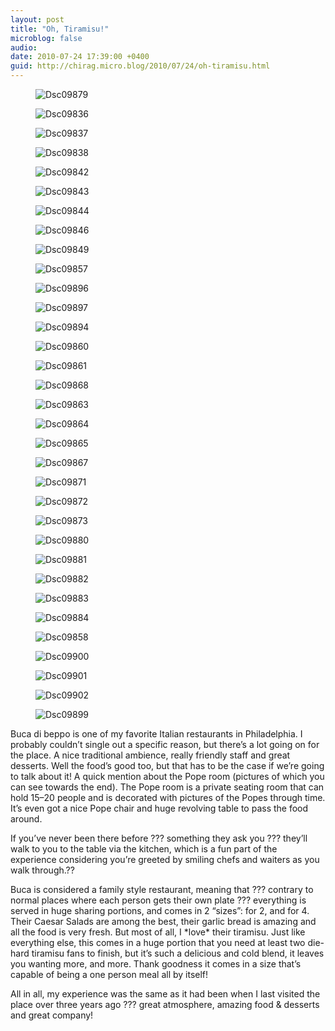 ```yaml
---
layout: post
title: "Oh, Tiramisu!"
microblog: false
audio: 
date: 2010-07-24 17:39:00 +0400
guid: http://chirag.micro.blog/2010/07/24/oh-tiramisu.html
---
```

<figure><img alt="Dsc09879" src="http://www.chirag.biz/uploads/2018/e3d70c62c8.jpg"></figure><figure><img alt="Dsc09836" src="https://cdtestweb.files.wordpress.com/2010/07/594c7-0hlrb68nsz_ic58tf.jpg"></figure><figure><img alt="Dsc09837" src="http://www.chirag.biz/uploads/2018/324aea44b2.jpg"></figure><figure><img alt="Dsc09838" src="http://www.chirag.biz/uploads/2018/72e0502878.jpg"></figure><figure><img alt="Dsc09842" src="https://cdtestweb.files.wordpress.com/2010/07/c92e4-07hihp09lhawatklw.jpg"></figure><figure><img alt="Dsc09843" src="http://www.chirag.biz/uploads/2018/b4c35debaf.jpg"></figure><figure><img alt="Dsc09844" src="http://www.chirag.biz/uploads/2018/827656a88a.jpg"></figure><figure><img alt="Dsc09846" src="https://cdtestweb.files.wordpress.com/2010/07/8a374-0cpy6gkdfa1dub5z2.jpg"></figure><figure><img alt="Dsc09849" src="http://www.chirag.biz/uploads/2018/b046378520.jpg"></figure><figure><img alt="Dsc09857" src="http://www.chirag.biz/uploads/2018/742afb976d.jpg"></figure><figure><img alt="Dsc09896" src="https://cdtestweb.files.wordpress.com/2010/07/0e963-0i3nwza5uwnbvjict.jpg"></figure><figure><img alt="Dsc09897" src="http://www.chirag.biz/uploads/2018/bef0de320f.jpg"></figure><figure><img alt="Dsc09894" src="https://cdtestweb.files.wordpress.com/2010/07/6208b-0ibx1mfcefldmwyf6.jpg"></figure><figure><img alt="Dsc09860" src="http://www.chirag.biz/uploads/2018/4f1fcbb848.jpg"></figure><figure><img alt="Dsc09861" src="https://cdtestweb.files.wordpress.com/2010/07/57718-0rwjqghcle390hxzp.jpg"></figure><figure><img alt="Dsc09868" src="http://www.chirag.biz/uploads/2018/9a4319f3f3.jpg"></figure><figure><img alt="Dsc09863" src="http://www.chirag.biz/uploads/2018/0d423fe69d.jpg"></figure><figure><img alt="Dsc09864" src="http://www.chirag.biz/uploads/2018/014531b104.jpg"></figure><figure><img alt="Dsc09865" src="http://www.chirag.biz/uploads/2018/dfb42fb8e5.jpg"></figure><figure><img alt="Dsc09867" src="http://www.chirag.biz/uploads/2018/5974695f64.jpg"></figure><figure><img alt="Dsc09871" src="http://www.chirag.biz/uploads/2018/e13d081dc9.jpg"></figure><figure><img alt="Dsc09872" src="http://www.chirag.biz/uploads/2018/50f8d61626.jpg"></figure><figure><img alt="Dsc09873" src="http://www.chirag.biz/uploads/2018/ba45fb49b5.jpg"></figure><figure><img alt="Dsc09880" src="http://www.chirag.biz/uploads/2018/408b0498a3.jpg"></figure><figure><img alt="Dsc09881" src="http://www.chirag.biz/uploads/2018/fc11a8df9c.jpg"></figure><figure><img alt="Dsc09882" src="http://www.chirag.biz/uploads/2018/24730c1068.jpg"></figure><figure><img alt="Dsc09883" src="http://www.chirag.biz/uploads/2018/9caa0b6712.jpg"></figure><figure><img alt="Dsc09884" src="http://www.chirag.biz/uploads/2018/589cb54796.jpg"></figure><figure><img alt="Dsc09858" src="http://www.chirag.biz/uploads/2018/c9446caf40.jpg"></figure><figure><img alt="Dsc09900" src="http://www.chirag.biz/uploads/2018/b53884a129.jpg"></figure><figure><img alt="Dsc09901" src="http://www.chirag.biz/uploads/2018/23a6813a0a.jpg"></figure><figure><img alt="Dsc09902" src="https://cdtestweb.files.wordpress.com/2010/07/32df2-0_85whxozpwhnxs0z.jpg"></figure><figure><img alt="Dsc09899" src="https://cdtestweb.files.wordpress.com/2010/07/1aa16-0bxsrk0g9dkqeyylb.jpg"></figure><p>Buca di beppo is one of my favorite Italian restaurants in Philadelphia. I probably couldn’t single out a specific reason, but there’s a lot going on for the place. A nice traditional ambience, really friendly staff and great desserts. Well the food’s good too, but that has to be the case if we’re going to talk about it! A quick mention about the Pope room (pictures of which you can see towards the end). The Pope room is a private seating room that can hold 15–20 people and is decorated with pictures of the Popes through time. It’s even got a nice Pope chair and huge revolving table to pass the food around.</p>
<p>If you’ve never been there before ??? something they ask you ??? they’ll walk to you to the table via the kitchen, which is a fun part of the experience considering you’re greeted by smiling chefs and waiters as you walk through.??</p>
<p>Buca is considered a family style restaurant, meaning that ??? contrary to normal places where each person gets their own plate ??? everything is served in huge sharing portions, and comes in 2 “sizes”: for 2, and for 4. Their Caesar Salads are among the best, their garlic bread is amazing and all the food is very fresh. But most of all, I *love* their tiramisu. Just like everything else, this comes in a huge portion that you need at least two die-hard tiramisu fans to finish, but it’s such a delicious and cold blend, it leaves you wanting more, and more. Thank goodness it comes in a size that’s capable of being a one person meal all by itself!</p>
<p>All in all, my experience was the same as it had been when I last visited the place over three years ago ??? great atmosphere, amazing food &amp; desserts and great company!</p>
